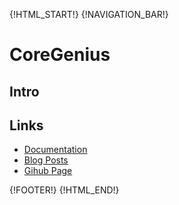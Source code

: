 {!HTML_START!}
{!NAVIGATION_BAR!}

# CoreGenius

## Intro 

## Links

* [Documentation](./doxygen/index.html)
* [Blog Posts](./posts/)
* [Gihub Page](https://www.github.com/AmazingCow-Game-Core/CoreGenius/)


{!FOOTER!}
{!HTML_END!}
